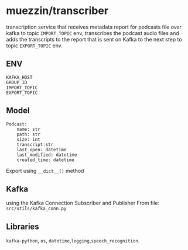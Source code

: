 # muezzin/transcriber
transcription service that receives metadata report for podcasts file over kafka to topic `IMPORT_TOPIC` env, 
transcribes the podcast audio files and adds the transcripts to the report that is sent on Kafka to the next step to topic `EXPORT_TOPIC` env.
## ENV
```commandline
KAFKA_HOST
GROUP_ID
IMPORT_TOPIC
EXPORT_TOPIC
```
## Model 

```pyton
Podcast:
    name: str
    path: str
    size: int
    transcript:str
    last_open: datetime
    last_modified: datetime
    created_time: datetime
```
Export using `__dict__()` method

## Kafka
using the Kafka Connection Subscriber and Publisher From file: `src/utils/kafka_conn.py`

## Libraries
`kafka-python`, `os`, `datetime`,`logging`,`speech_recognition`.
